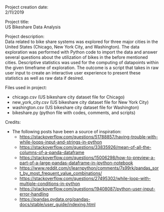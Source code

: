 Project creation date:   
2/11/2019

Project title:   
US Bikeshare Data Analysis

Project description:   
Data related to bike share systems was explored for three major cities in the United States (Chicago, New York City, and Washington). The data exploration was performed with Python code to import the data and answer several questions about the utilization of bikes in the before mentioned cities. Descriptive statistics was used for the computing of datapoints within the given timeframe of exploration. The outcome is a script that takes in raw user input to create an interactive user experience to present these statistics as well as raw data if desired.

Files used in project:
- chicago.csv (US bikeshare city dataset file for Chicago)
- new_york_city.csv (US bikeshare city dataset file for New York City) 
- washington.csv (US bikeshare city dataset file for Washington)
- bikeshare.py (python file with codes, comments, and scripts)

Credits:
- The following posts have been a source of inspiration:
    - <https://stackoverflow.com/questions/51788857/having-trouble-with-while-loops-input-and-strings-in-python>
    - <https://stackoverflow.com/questions/33835926/mean-of-all-the-columns-of-a-panda-dataframe>
    - <https://stackoverflow.com/questions/15006298/how-to-preview-a-part-of-a-large-pandas-dataframe-in-ipython-notebook>
    - <https://www.reddit.com/r/learnpython/comments/7s99rk/pandas_sort_by_most_frequent_value_combinations/>
    - <https://stackoverflow.com/questions/27495302/while-loop-with-multiple-conditions-in-python>
    - <https://stackoverflow.com/questions/19408087/python-user-input-error-handling>
    - <https://pandas.pydata.org/pandas-docs/stable/user_guide/indexing.html>
